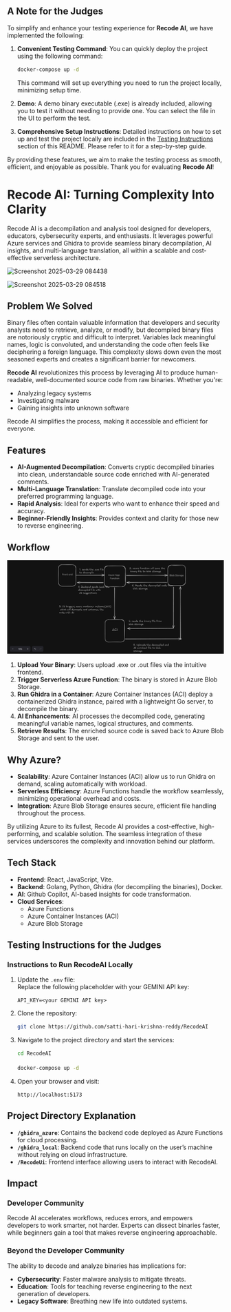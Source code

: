 ## A Note for the Judges

To simplify and enhance your testing experience for **Recode AI**, we have implemented the following:

1. **Convenient Testing Command**: You can quickly deploy the project using the following command:
   ```bash
   docker-compose up -d
   ```
   This command will set up everything you need to run the project locally, minimizing setup time.

2. **Demo**: A demo binary executable (.exe) is already included, allowing you to test it without needing to provide one. You can select the file in the UI to perform the test.

3. **Comprehensive Setup Instructions**: Detailed instructions on how to set up and test the project locally are included in the [Testing Instructions](#Testing-Instructions-for-the-Judges) section of this README. Please refer to it for a step-by-step guide.

By providing these features, we aim to make the testing process as smooth, efficient, and enjoyable as possible. Thank you for evaluating **Recode AI**!


# Recode AI: Turning Complexity Into Clarity

Recode AI is a decompilation and analysis tool designed for developers, educators, cybersecurity experts, and enthusiasts. It leverages powerful Azure services and Ghidra to provide seamless binary decompilation, AI insights, and multi-language translation, all within a scalable and cost-effective serverless architecture.

![Screenshot 2025-03-29 084438](https://github.com/user-attachments/assets/4843db9f-fa24-4f2c-821b-3311f1b14e3c)

![Screenshot 2025-03-29 084518](https://github.com/user-attachments/assets/a26cc35e-b8e0-4fe9-8137-851722952f71)

## Problem We Solved

Binary files often contain valuable information that developers and security analysts need to retrieve, analyze, or modify, but decompiled binary files are notoriously cryptic and difficult to interpret. Variables lack meaningful names, logic is convoluted, and understanding the code often feels like deciphering a foreign language. This complexity slows down even the most seasoned experts and creates a significant barrier for newcomers.

**Recode AI** revolutionizes this process by leveraging AI to produce human-readable, well-documented source code from raw binaries. Whether you're:
- Analyzing legacy systems
- Investigating malware
- Gaining insights into unknown software

Recode AI simplifies the process, making it accessible and efficient for everyone.

## Features
- **AI-Augmented Decompilation**: Converts cryptic decompiled binaries into clean, understandable source code enriched with AI-generated comments.
- **Multi-Language Translation**: Translate decompiled code into your preferred programming language.
- **Rapid Analysis**: Ideal for experts who want to enhance their speed and accuracy.
- **Beginner-Friendly Insights**: Provides context and clarity for those new to reverse engineering.

## Workflow

![Description of Image](/RecodeUi/public/recodeArch.png)

1. **Upload Your Binary**: Users upload .exe or .out files via the intuitive frontend.
2. **Trigger Serverless Azure Function**: The binary is stored in Azure Blob Storage.
3. **Run Ghidra in a Container**: Azure Container Instances (ACI) deploy a containerized Ghidra instance, paired with a lightweight Go server, to decompile the binary.
4. **AI Enhancements**: AI processes the decompiled code, generating meaningful variable names, logical structures, and comments.
5. **Retrieve Results**: The enriched source code is saved back to Azure Blob Storage and sent to the user.

## Why Azure?
- **Scalability**: Azure Container Instances (ACI) allow us to run Ghidra on demand, scaling automatically with workload.
- **Serverless Efficiency**: Azure Functions handle the workflow seamlessly, minimizing operational overhead and costs.
- **Integration**: Azure Blob Storage ensures secure, efficient file handling throughout the process.

By utilizing Azure to its fullest, Recode AI provides a cost-effective, high-performing, and scalable solution. The seamless integration of these services underscores the complexity and innovation behind our platform.

## Tech Stack
- **Frontend**: React, JavaScript, Vite.
- **Backend**: Golang, Python, Ghidra (for decompiling the binaries), Docker.
- **AI**: Github Copilot, AI-based insights for code transformation.
- **Cloud Services**:  
  - Azure Functions
  - Azure Container Instances (ACI)
  - Azure Blob Storage

## Testing Instructions for the Judges

### Instructions to Run RecodeAI Locally

1. Update the `.env` file:  
   Replace the following placeholder with your GEMINI API key:  
   ```
   API_KEY=<your GEMINI API key>
   ```

2. Clone the repository:  
   ```bash
   git clone https://github.com/satti-hari-krishna-reddy/RecodeAI
   ```

3. Navigate to the project directory and start the services:  
   ```bash
   cd RecodeAI

   docker-compose up -d
   ```

4. Open your browser and visit:  
   ```
   http://localhost:5173
   ```

## Project Directory Explanation

- **`/ghidra_azure`**: Contains the backend code deployed as Azure Functions for cloud processing.
- **`/ghidra_local`**: Backend code that runs locally on the user’s machine without relying on cloud infrastructure.
- **`/RecodeUi`**: Frontend interface allowing users to interact with RecodeAI.

## Impact

### Developer Community
Recode AI accelerates workflows, reduces errors, and empowers developers to work smarter, not harder. Experts can dissect binaries faster, while beginners gain a tool that makes reverse engineering approachable.

### Beyond the Developer Community
The ability to decode and analyze binaries has implications for:
- **Cybersecurity**: Faster malware analysis to mitigate threats.
- **Education**: Tools for teaching reverse engineering to the next generation of developers.
- **Legacy Software**: Breathing new life into outdated systems.
